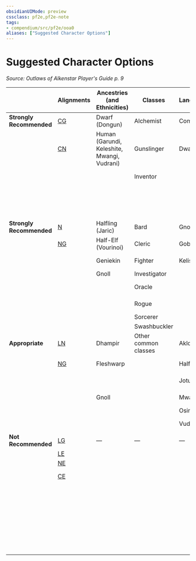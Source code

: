 ```yaml
---
obsidianUIMode: preview
cssclass: pf2e,pf2e-note
tags:
- compendium/src/pf2e/ooa0
aliases: ["Suggested Character Options"]
---
```

# Suggested Character Options  
*Source: Outlaws of Alkenstar Player's Guide p. 9*  

|  | Alignments | Ancestries (and Ethnicities) | Classes | Languages | Skills | Feats |
|--|------------|------------------------------|---------|-----------|--------|-------|
| **Strongly Recommended** | [CG](/rules/traits/chaotic-good-b1.md) | Dwarf (Dongun) | Alchemist | Common | [Crafting](/compendium/skills.md#Crafting) | [Alchemical Crafting](/compendium/feats/alchemical-crafting.md) |
|  | [CN](/rules/traits/chaotic-neutral-b1.md) | Human (Garundi, Keleshite, Mwangi, Vudrani) | Gunslinger | Dwarven | [Lore (Alkenstar, Brigh, Engineering)](/compendium/skills.md#Lore) | [Crafter's Appraisal](/compendium/feats/crafters-appraisal-apg.md) |
|  |  |  | Inventor |  | [Thievery](/compendium/skills.md#Thievery) | [Feather Step](/compendium/feats/feather-step.md) |
|  |  |  |  |  |  | [Quick Squeeze](/compendium/feats/quick-squeeze.md) |
|  |  |  |  |  |  | [Steady Balance](/compendium/feats/steady-balance.md) |
| **Strongly Recommended** | [N](/rules/traits/neutral-b1.md) | Halfling (Jaric) | Bard | Gnoll | [Acrobatics](/compendium/skills.md#Acrobatics) | [Deceptive Worship](/compendium/feats/deceptive-worship-apg.md) |
|  | [NG](/rules/traits/neutral-good-b1.md) | Half-Elf (Vourinoi) | Cleric | Goblin | [Athletics](/compendium/skills.md#Athletics) | [Experienced Smuggler](/compendium/feats/experienced-smuggler.md) |
|  |  | Geniekin | Fighter | Kelish | [Deception](/compendium/skills.md#Deception) | [Lengthy Diversion](/compendium/feats/lengthy-diversion.md) |
|  |  | Gnoll | Investigator |  | [Society](/compendium/skills.md#Society) | [Pickpocket](/compendium/feats/pickpocket.md) |
|  |  |  | Oracle |  |  | [Quick Coercion](/compendium/feats/quick-coercion.md) |
|  |  |  | Rogue |  |  | [Quick Repair](/compendium/feats/quick-repair.md) |
|  |  |  | Sorcerer |  |  | [Streetwise](/compendium/feats/streetwise.md) |
|  |  |  | Swashbuckler |  |  | [Subtle Theft](/compendium/feats/subtle-theft.md) |
| **Appropriate** | [LN](/rules/traits/lawful-neutral-b1.md) | Dhampir | Other common classes | Aklo | [Diplomacy](/compendium/skills.md#Diplomacy) | [Bon Mot](/compendium/feats/bon-mot-apg.md) |
|  | [NG](/rules/traits/neutral-good-b1.md) | Fleshwarp |  | Halfling | [Intimidation](/compendium/skills.md#Intimidation) | [Charming Liar](/compendium/feats/charming-liar.md) |
|  |  |  |  | Jotun | [Performance](/compendium/skills.md#Performance) | [Courtly Graces](/compendium/feats/courtly-graces.md) |
|  |  | Gnoll |  | Mwangi | [Religion](/compendium/skills.md#Religion) | [Group Impression](/compendium/feats/group-impression.md) |
|  |  |  |  | Osiriani | [Stealth](/compendium/skills.md#Stealth) | [Hobnobber](/compendium/feats/hobnobber.md) |
|  |  |  |  | Vudrani | [Survival](/compendium/skills.md#Survival) | [Intimidating Glare](/compendium/feats/intimidating-glare.md) |
| **Not Recommended** | [LG](/rules/traits/lawful-goo-b1.md) | — | — | — | [Medicine](/compendium/skills.md#Medicine) | Express Rider |
|  | [LE](/rules/traits/lawful-evil-b1.md) |  |  |  | [Nature](/compendium/skills.md#Nature) | [Forager](/compendium/feats/forager.md) |
|  | [NE](/rules/traits/neutral-evil-b1.md) |  |  |  | [Occultism](/compendium/skills.md#Occultism) | [Multilingual](/compendium/feats/multilingual.md) |
|  | [CE](/rules/traits/chaotic-evil-b1.md) |  |  |  |  | [Natural Medicine](/compendium/feats/natural-medicine.md) |
|  |  |  |  |  |  | [Ride](/compendium/feats/ride.md) |
|  |  |  |  |  |  | [Survey Wildlife](/compendium/feats/survey-wildlife.md) |
|  |  |  |  |  |  | [Terrain Expertise](/compendium/feats/terrain-expertise.md) |
|  |  |  |  |  |  | [Train Animal](/compendium/feats/train-animal.md) |
|  |  |  |  |  |  | [Underwater Marauder](/compendium/feats/underwater-marauder.md) |